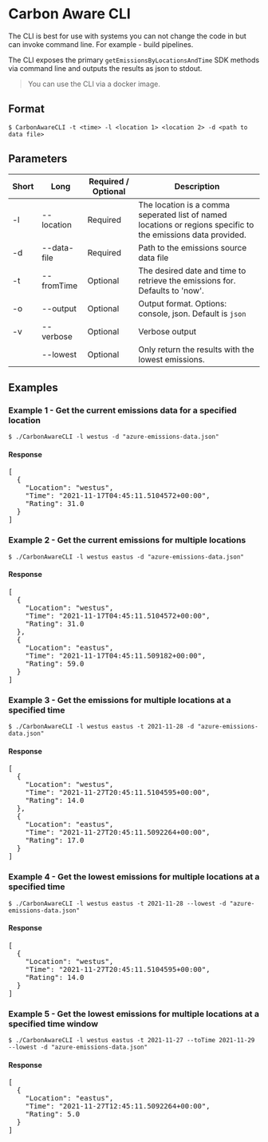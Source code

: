 # Carbon Aware CLI

The CLI is best for use with systems you can not change the code in but can invoke command line.  For example - build pipelines.

The CLI exposes the primary `getEmissionsByLocationsAndTime` SDK methods via command line and outputs the results as json to stdout.  

> You can use the CLI via a docker image.

## Format

`$ CarbonAwareCLI -t <time> -l <location 1> <location 2> -d <path to data file>`


## Parameters

| Short  | Long         | Required / Optional | Description | 
|--------|--------------|---------------------|-------------|
| -l     | --location   | Required            |  The location is a comma seperated list of named locations or regions specific to the emissions data provided.           |
| -d     | --data-file  | Required            | Path to the emissions source data file | 
| -t     | --fromTime   | Optional            |  The desired date and time to retrieve the emissions for.  Defaults to 'now'. |
| -o     | --output     | Optional            | Output format.  Options: console, json.  Default is `json` | 
| -v     | --verbose    | Optional            | Verbose output | 
|        | --lowest     | Optional            | Only return the results with the lowest emissions.  |

## Examples

### Example 1 - Get the current emissions data for a specified location
`$ ./CarbonAwareCLI -l westus -d "azure-emissions-data.json"`
#### Response
<pre>
[
  {
    "Location": "westus",
    "Time": "2021-11-17T04:45:11.5104572+00:00",
    "Rating": 31.0
  }
]
</pre>

### Example 2 - Get the current emissions for multiple locations
 `$ ./CarbonAwareCLI -l westus eastus -d "azure-emissions-data.json"`
#### Response
<pre>
[
  {
    "Location": "westus",
    "Time": "2021-11-17T04:45:11.5104572+00:00",
    "Rating": 31.0
  },
  {
    "Location": "eastus",
    "Time": "2021-11-17T04:45:11.509182+00:00",
    "Rating": 59.0
  }
]
</pre>


### Example 3 - Get the emissions for multiple locations at a specified time
`$ ./CarbonAwareCLI -l westus eastus -t 2021-11-28 -d "azure-emissions-data.json"`
#### Response
<pre>
[
  {
    "Location": "westus",
    "Time": "2021-11-27T20:45:11.5104595+00:00",
    "Rating": 14.0
  },
  {
    "Location": "eastus",
    "Time": "2021-11-27T20:45:11.5092264+00:00",
    "Rating": 17.0
  }
]
</pre>

### Example 4 - Get the lowest emissions for multiple locations at a specified time 
`$ ./CarbonAwareCLI -l westus eastus -t 2021-11-28 --lowest -d "azure-emissions-data.json"`
#### Response
<pre>
[
  {
    "Location": "westus",
    "Time": "2021-11-27T20:45:11.5104595+00:00",
    "Rating": 14.0
  }
]
</pre>

### Example 5 - Get the lowest emissions for multiple locations at a specified time window
`$ ./CarbonAwareCLI -l westus eastus -t 2021-11-27 --toTime 2021-11-29 --lowest -d "azure-emissions-data.json"`
#### Response
<pre>
[
  {
    "Location": "eastus",
    "Time": "2021-11-27T12:45:11.5092264+00:00",
    "Rating": 5.0
  }
]
</pre>

